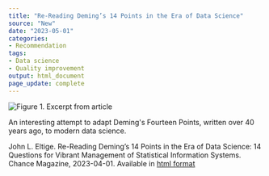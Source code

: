 ```yaml
---
title: "Re-Reading Deming’s 14 Points in the Era of Data Science"
source: "New"
date: "2023-05-01"
categories:
- Recommendation
tags:
- Data science
- Quality improvement
output: html_document
page_update: complete
---
```


![Figure 1. Excerpt from article](http://www.pmean.com/new-images/23/re-reading-14-points-01.png)

<div class="notes">

An interesting attempt to adapt Deming's Fourteen Points, written over 40 years ago, to modern data science.

John L. Eltige. Re-Reading Deming’s 14 Points in the Era of Data Science: 14 Questions for Vibrant Management of Statistical Information Systems. Chance Magazine, 2023-04-01. Available in [html format][elt1]

[elt1]: https://chance.amstat.org/2023/04/demings-14-points/

</div>
